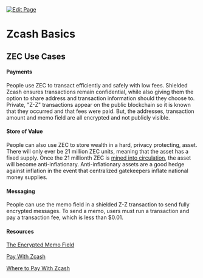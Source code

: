 <a href="https://github.com/zechub/zechub/edit/main/site/Start_Here/ZEC_Use_Cases.md" target="_blank">
  <img src="https://img.shields.io/badge/Edit-blue" alt="Edit Page"/>
</a>

# Zcash Basics

## ZEC Use Cases

#### Payments

People use ZEC to transact efficiently and safely with low fees. Shielded Zcash ensures transactions remain confidential, while also giving them the option to share address and transaction information should they choose to. Private, "Z-Z" transactions appear on the public blockchain so it is known that they occurred and that fees were paid. But, the addresses, transaction amount and memo field are all encrypted and not publicly visible. 

#### Store of Value

People can also use ZEC to store wealth in a hard, privacy protecting, asset. There will only ever be 21 million ZEC units, meaning that the asset has a fixed supply. Once the 21 millionth ZEC is [mined into circulation](https://z.cash/mining-zcash/), the asset will become anti-inflationary. Anti-inflationary assets are a good hedge against inflation in the event that centralized gatekeepers inflate national money supplies.

#### Messaging

People can use the memo field in a shielded Z-Z transaction to send fully encrypted messages. To send a memo, users must run a transaction and pay a transaction fee, which is less than $0.01.

#### Resources

[The Encrypted Memo Field](https://electriccoin.co/blog/encrypted-memo-field/)

[Pay With Zcash](https://z.cash/pay-with-zcash/)

[Where to Pay With Zcash](https://paywithz.cash/)
